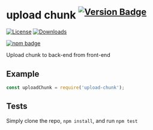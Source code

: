 # upload chunk <sup>[![Version Badge][npm-version-svg]][package-url]</sup>

[![License][license-image]][license-url]
[![Downloads][downloads-image]][downloads-url]

[![npm badge][npm-badge-png]][package-url]

Upload chunk to back-end from front-end

## Example

```js
const uploadChunk = require('upload-chunk');

```

## Tests
Simply clone the repo, `npm install`, and run `npm test`

[package-url]: https://npmjs.org/package/upload-chunk
[npm-version-svg]: https://versionbadg.es/SiestaCat/js-human-size.svg
[npm-badge-png]: https://nodei.co/npm/upload-chunk.png?downloads=true&stars=true
[license-image]: https://img.shields.io/npm/l/upload-chunk.svg
[license-url]: LICENSE
[downloads-image]: https://img.shields.io/npm/dm/upload-chunk.svg
[downloads-url]: https://npm-stat.com/charts.html?package=upload-chunk